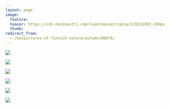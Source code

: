 ```yaml
---
layout: page
image:
  feature:
  teaser: https://cdn.minimuutti.com/luontokuvat/syksy/2/DS31892-245px.jpg
  thumb:
redirect_from:
  - /en/pictures-of-finnish-nature/autumn/00079/
---
```


![](https://cdn.minimuutti.com/luontokuvat/syksy/2/DS31869-800px.jpg)

![](https://cdn.minimuutti.com/luontokuvat/syksy/2/DS31878-800px.jpg)

![](https://cdn.minimuutti.com/luontokuvat/syksy/2/DS31886-800px.jpg)

![](https://cdn.minimuutti.com/luontokuvat/syksy/2/DS31888-800px.jpg)

![](https://cdn.minimuutti.com/luontokuvat/syksy/2/DS31892-800px.jpg)

![](https://cdn.minimuutti.com/luontokuvat/syksy/2/DS31893-800px.jpg)
